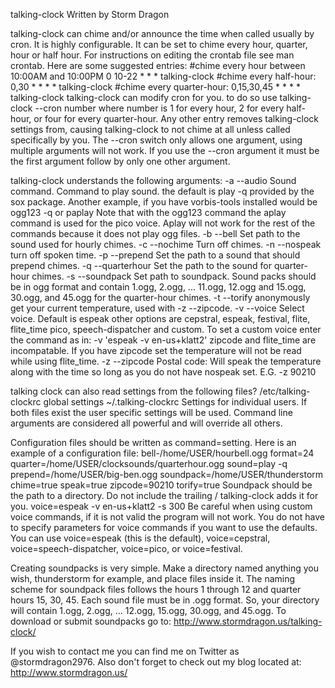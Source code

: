 talking-clock
Written by Storm Dragon

talking-clock can chime and/or announce the time when called usually by cron. It is highly configurable. It can be set to chime every hour, quarter, hour or half hour. For instructions on editing the crontab file see man crontab. Here are some suggested entries:
#chime every hour between 10:00AM and 10:00PM
0 10-22 * * * talking-clock
#chime every half-hour:
0,30 * * * * talking-clock
#chime every quarter-hour:
0,15,30,45 * * * * talking-clock
talking-clock can modify cron for you. to do so use
talking-clock --cron number
where number is 1 for every hour, 2 for every half-hour, or four for every quarter-hour. Any other entry removes talking-clock settings from, causing talking-clock to not chime at all unless called specifically by you. The --cron switch only allows one argument, using multiple arguments will not work. If you use the --cron argument it must be the first argument follow by only one other argument.

talking-clock understands the following arguments:
-a --audio Sound command. Command to play sound. the default is play -q provided by the sox package. Another example, if you have vorbis-tools installed would be
ogg123 -q
or
paplay
Note that with the ogg123 command the aplay command is used for the pico voice. Aplay will not work for the rest of the commands because it does not play ogg files.
-b --bell Set path to the sound used for hourly chimes.
-c --nochime Turn off chimes.
-n --nospeak turn off spoken time.
-p --prepend Set the path to a sound that should prepend chimes.
-q --quarterhour Set the path to the sound for quarter-hour chimes.
-s --soundpack Set path to soundpack. Sound packs should be in ogg format and contain 1.ogg, 2.ogg, ... 11.ogg, 12.ogg and 15.ogg, 30.ogg, and 45.ogg for the quarter-hour chimes.
-t --torify anonymously get your current temperature, used with -z --zipcode.
-v --voice Select voice. Default is espeak other options are
cepstral, espeak, festival, flite, flite_time pico, speech-dispatcher and custom.
To set a custom voice enter the command as in:
-v 'espeak -v en-us+klatt2'
zipcode and flite_time are incompatable. If you have zipcode set the temperature will not be read while using flite_time.
-z --zipcode Postal code: Will speak the temperature along with the time so long as you do not have nospeak set. E.G. -z 90210

talking clock can also read settings from the following files?
/etc/talking-clockrc global settings
~/.talking-clockrc
Settings for individual users. If both files exist the user specific settings will be used. Command line arguments are considered all powerful and will override all others.

Configuration files should be written as command=setting. Here is an example of a configuration file:
bell-/home/USER/hourbell.ogg
format=24
quarter=/home/USER/clocksounds/quarterhour.ogg
sound=play -q
prepend=/home/USER/big-ben.ogg
soundpack=/home/USER/thunderstorm
chime=true
speak=true
zipcode=90210
torify=true
Soundpack should be the path to a directory. Do not include the trailing / talking-clock adds it for you.
voice=espeak -v en-us+klatt2 -s 300
Be careful when using custom voice commands, if it is not valid the program will not work. You do not have to specify parameters for voice commands if you want to use the defaults. You can use voice=espeak (this is the default), voice=cepstral, voice=speech-dispatcher, voice=pico, or voice=festival.

Creating soundpacks is very simple. Make a directory named anything you wish, thunderstorm for example, and place files inside it. The naming scheme for soundpack files follows the hours 1 through 12 and quarter hours 15, 30, 45. Each sound file must be in .ogg format. So, your directory will contain 1.ogg, 2.ogg, ... 12.ogg, 15.ogg, 30.ogg, and 45.ogg. To download or submit soundpacks go to:
http://www.stormdragon.us/talking-clock/

If you wish to contact me you can find me on Twitter as @stormdragon2976. Also don't forget to check out my blog located at:
http://www.stormdragon.us/
